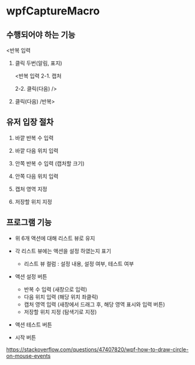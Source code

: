 ﻿# wpfCaptureMacro

## 수행되어야 하는 기능

<반복 입력
1. 클릭 두번(알림, 표지)

	<반복 입력
	2-1. 캡처 

	2-2. 클릭(다음)
	/>

2. 클릭(다음)
/반복>


## 유저 입장 절차

1. 바깥 반복 수 입력

2. 바깥 다음 위치 입력

2. 안쪽 반복 수 입력 (캡처할 크기)

3. 안쪽 다음 위치 입력

4. 캡처 영역 지정

5. 저장할 위치 지정

## 프로그램 기능

* 위 6개 액션에 대해 리스트 뷰로 유지

* 각 리스트 뷰에는 액션을 설정 하였는지 표기
	* 리스트 뷰 컬럼 : 설정 내용, 설정 여부, 테스트 여부

* 액션 설정 버튼
	* 반복 수 입력 (새창으로 입력)
	* 다음 위치 입력 (해당 위치 좌클릭)
	* 캡처 영역 입력 (새창에서 드래그 후, 해당 영역 표시와 입력 버튼)
	* 저장할 위치 지정 (탐색기로 지정)

* 액션 테스트 버튼

* 시작 버튼

https://stackoverflow.com/questions/47407820/wpf-how-to-draw-circle-on-mouse-events